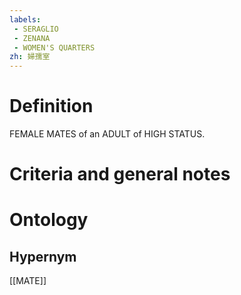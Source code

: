 ```yaml
---
labels: 
 - SERAGLIO
 - ZENANA
 - WOMEN'S QUARTERS
zh: 婦孺室
---
```


# Definition
FEMALE MATES of an ADULT of HIGH STATUS.
# Criteria and general notes
# Ontology

## Hypernym
[[MATE]]